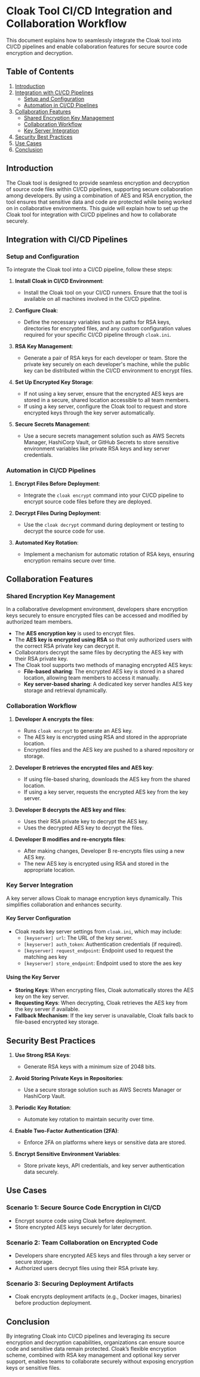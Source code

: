 # Cloak Tool CI/CD Integration and Collaboration Workflow

This document explains how to seamlessly integrate the Cloak tool into CI/CD pipelines and enable collaboration features for secure source code encryption and decryption.

## Table of Contents

1. [Introduction](#introduction)
2. [Integration with CI/CD Pipelines](#integration-with-cicd-pipelines)
   - [Setup and Configuration](#setup-and-configuration)
   - [Automation in CI/CD Pipelines](#automation-in-cicd-pipelines)
3. [Collaboration Features](#collaboration-features)
   - [Shared Encryption Key Management](#shared-encryption-key-management)
   - [Collaboration Workflow](#collaboration-workflow)
   - [Key Server Integration](#key-server-integration)
4. [Security Best Practices](#security-best-practices)
5. [Use Cases](#use-cases)
6. [Conclusion](#conclusion)

## Introduction

The Cloak tool is designed to provide seamless encryption and decryption of source code files within CI/CD pipelines, supporting secure collaboration among developers. By using a combination of AES and RSA encryption, the tool ensures that sensitive data and code are protected while being worked on in collaborative environments. This guide will explain how to set up the Cloak tool for integration with CI/CD pipelines and how to collaborate securely.

## Integration with CI/CD Pipelines

### Setup and Configuration

To integrate the Cloak tool into a CI/CD pipeline, follow these steps:

1. **Install Cloak in CI/CD Environment**:
   - Install the Cloak tool on your CI/CD runners. Ensure that the tool is available on all machines involved in the CI/CD pipeline.

2. **Configure Cloak**:
   - Define the necessary variables such as paths for RSA keys, directories for encrypted files, and any custom configuration values required for your specific CI/CD pipeline through `cloak.ini`.

3. **RSA Key Management**:
   - Generate a pair of RSA keys for each developer or team. Store the private key securely on each developer's machine, while the public key can be distributed within the CI/CD environment to encrypt files.

4. **Set Up Encrypted Key Storage**:
   - If not using a key server, ensure that the encrypted AES keys are stored in a secure, shared location accessible to all team members.
   - If using a key server, configure the Cloak tool to request and store encrypted keys through the key server automatically.

5. **Secure Secrets Management**:
   - Use a secure secrets management solution such as AWS Secrets Manager, HashiCorp Vault, or GitHub Secrets to store sensitive environment variables like private RSA keys and key server credentials.

### Automation in CI/CD Pipelines

1. **Encrypt Files Before Deployment**:
   - Integrate the `cloak encrypt` command into your CI/CD pipeline to encrypt source code files before they are deployed.

2. **Decrypt Files During Deployment**:
   - Use the `cloak decrypt` command during deployment or testing to decrypt the source code for use.

3. **Automated Key Rotation**:
   - Implement a mechanism for automatic rotation of RSA keys, ensuring encryption remains secure over time.

## Collaboration Features

### Shared Encryption Key Management

In a collaborative development environment, developers share encryption keys securely to ensure encrypted files can be accessed and modified by authorized team members.

- The **AES encryption key** is used to encrypt files.
- The **AES key is encrypted using RSA** so that only authorized users with the correct RSA private key can decrypt it.
- Collaborators decrypt the same files by decrypting the AES key with their RSA private key.
- The Cloak tool supports two methods of managing encrypted AES keys:
  - **File-based sharing**: The encrypted AES key is stored in a shared location, allowing team members to access it manually.
  - **Key server-based sharing**: A dedicated key server handles AES key storage and retrieval dynamically.

### Collaboration Workflow

1. **Developer A encrypts the files**:
   - Runs `cloak encrypt` to generate an AES key.
   - The AES key is encrypted using RSA and stored in the appropriate location.
   - Encrypted files and the AES key are pushed to a shared repository or storage.

2. **Developer B retrieves the encrypted files and AES key**:
   - If using file-based sharing, downloads the AES key from the shared location.
   - If using a key server, requests the encrypted AES key from the key server.

3. **Developer B decrypts the AES key and files**:
   - Uses their RSA private key to decrypt the AES key.
   - Uses the decrypted AES key to decrypt the files.

4. **Developer B modifies and re-encrypts files**:
   - After making changes, Developer B re-encrypts files using a new AES key.
   - The new AES key is encrypted using RSA and stored in the appropriate location.

### Key Server Integration

A key server allows Cloak to manage encryption keys dynamically. This simplifies collaboration and enhances security.

#### Key Server Configuration

- Cloak reads key server settings from `cloak.ini`, which may include:
  - `[keyserver] url`: The URL of the key server.
  - `[keyserver] auth_token`: Authentication credentials (if required).
  - `[keyserver] request_endpoint`: Endpoint used to request the matching aes key
  - `[keyserver] store_endpoint`: Endpoint used to store the aes key

#### Using the Key Server

- **Storing Keys**: When encrypting files, Cloak automatically stores the AES key on the key server.
- **Requesting Keys**: When decrypting, Cloak retrieves the AES key from the key server if available.
- **Fallback Mechanism**: If the key server is unavailable, Cloak falls back to file-based encrypted key storage.

## Security Best Practices

1. **Use Strong RSA Keys**:
   - Generate RSA keys with a minimum size of 2048 bits.

2. **Avoid Storing Private Keys in Repositories**:
   - Use a secure storage solution such as AWS Secrets Manager or HashiCorp Vault.

3. **Periodic Key Rotation**:
   - Automate key rotation to maintain security over time.

4. **Enable Two-Factor Authentication (2FA)**:
   - Enforce 2FA on platforms where keys or sensitive data are stored.

5. **Encrypt Sensitive Environment Variables**:
   - Store private keys, API credentials, and key server authentication data securely.

## Use Cases

### Scenario 1: Secure Source Code Encryption in CI/CD
- Encrypt source code using Cloak before deployment.
- Store encrypted AES keys securely for later decryption.

### Scenario 2: Team Collaboration on Encrypted Code
- Developers share encrypted AES keys and files through a key server or secure storage.
- Authorized users decrypt files using their RSA private key.

### Scenario 3: Securing Deployment Artifacts
- Cloak encrypts deployment artifacts (e.g., Docker images, binaries) before production deployment.

## Conclusion

By integrating Cloak into CI/CD pipelines and leveraging its secure encryption 
and decryption capabilities, organizations can ensure source code and sensitive 
data remain protected. Cloak’s flexible encryption scheme, combined with RSA 
key management and optional key server support, enables teams to collaborate 
securely without exposing encryption keys or sensitive files.
